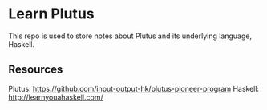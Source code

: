 # Learn Plutus
This repo is used to store notes about Plutus and its underlying language, Haskell.

## Resources
Plutus: https://github.com/input-output-hk/plutus-pioneer-program
Haskell: http://learnyouahaskell.com/

